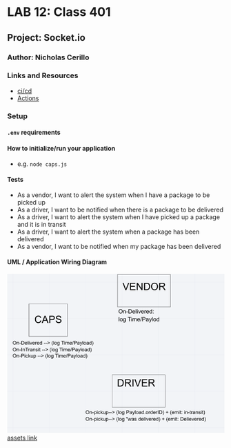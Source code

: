 # LAB 12: Class 401

## Project: Socket.io

### Author: Nicholas Cerillo

### Links and Resources

- [ci/cd](https://github.com/nacerillo/caps/tree/code-review-version/caps-inclass)
- [Actions]()

### Setup

#### `.env` requirements

#### How to initialize/run your application

- e.g. `node caps.js`

#### Tests

- As a vendor, I want to alert the system when I have a package to be picked up
- As a driver, I want to be notified when there is a package to be delivered
- As a driver, I want to alert the system when I have picked up a package and it is in transit
- As a driver, I want to alert the system when a package has been delivered
- As a vendor, I want to be notified when my package has been delivered

#### UML / Application Wiring Diagram

![alt text](https://github.com/nacerillo/caps/blob/dev/assets/Screen%20Shot%202021-05-03%20at%204.22.32%20PM.png)
[assets link](https://github.com/nacerillo/caps/blob/dev/assets/Screen%20Shot%202021-05-03%20at%204.22.32%20PM.png)
